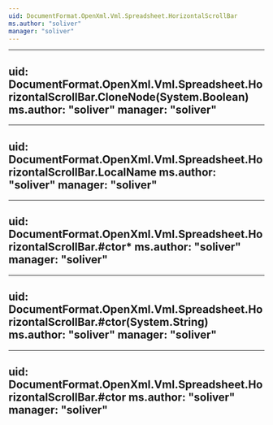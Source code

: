 ```yaml
---
uid: DocumentFormat.OpenXml.Vml.Spreadsheet.HorizontalScrollBar
ms.author: "soliver"
manager: "soliver"
---
```


---
uid: DocumentFormat.OpenXml.Vml.Spreadsheet.HorizontalScrollBar.CloneNode(System.Boolean)
ms.author: "soliver"
manager: "soliver"
---

---
uid: DocumentFormat.OpenXml.Vml.Spreadsheet.HorizontalScrollBar.LocalName
ms.author: "soliver"
manager: "soliver"
---

---
uid: DocumentFormat.OpenXml.Vml.Spreadsheet.HorizontalScrollBar.#ctor*
ms.author: "soliver"
manager: "soliver"
---

---
uid: DocumentFormat.OpenXml.Vml.Spreadsheet.HorizontalScrollBar.#ctor(System.String)
ms.author: "soliver"
manager: "soliver"
---

---
uid: DocumentFormat.OpenXml.Vml.Spreadsheet.HorizontalScrollBar.#ctor
ms.author: "soliver"
manager: "soliver"
---
